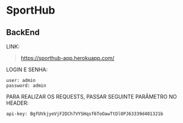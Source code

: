 # SportHub
## BackEnd

LINK:
> https://sporthub-app.herokuapp.com/

LOGIN E SENHA:
```
user: admin
password: admin
```

PARA REALIZAR OS REQUESTS, PASSAR SEGUINTE PARÂMETRO NO HEADER:
```
api-key: BgfUVkjyeVjF2DCh7VYSHqsf6ToOawTtDl0PJ63339d401321b
```